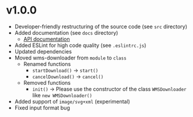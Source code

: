 # v1.0.0

* Developer-friendly restructuring of the source code (see `src` directory)
* Added documentation (see `docs` directory)
  * [API documentation](https://stadt-bielefeld.github.io/wms-downloader/docs/api/index.html)
* Added ESLint for high code quality (see `.eslintrc.js`)
* Updated dependencies
* Moved wms-downloader from `module` to `class`
  * Renamed functions
    * `startDownload()` &rarr; `start()`
    * `cancelDownload()` &rarr; `cancel()`
  * Removed functions
    * `init()` &rarr; Please use the constructor of the class `WMSDownloader` like `new WMSDownloader()`
* Added support of `image/svg+xml` (experimental)
* Fixed input format bug